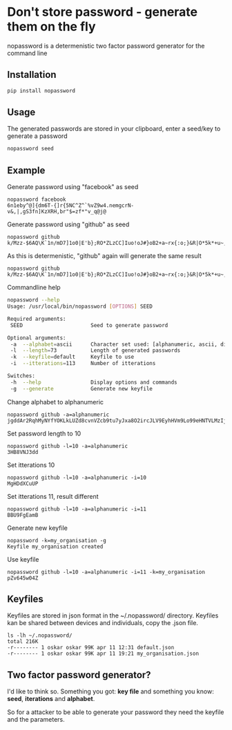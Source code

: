 # Don't store password - generate them on the fly
nopassword is a determenistic two factor password generator for the command line

## Installation
```bash
pip install nopassword
```

## Usage
The generated passwords are stored in your clipboard, enter a seed/key to generate a password


```bash
nopassword seed
```

## Example
Generate password using "facebook" as seed
```
nopassword facebook
6n1eby^@]{dm6T-{]r{5NC^Z^`%vZ9w4.nemgcrN-v&,|,gS3fn]KzXRH,br"$=zf*"v_q@j@
```

Generate password using "github" as seed
```
nopassword github
k/Mzz-$6AQ\K`1n/mD7]1o0|E'b};RO*ZLzCC]Iuo!oJ#}oB2+a~rx{:o;}&R|O*5k*+u~,%@
```

As this is determenistic, "github" again will generate the same result
```
nopassword github
k/Mzz-$6AQ\K`1n/mD7]1o0|E'b};RO*ZLzCC]Iuo!oJ#}oB2+a~rx{:o;}&R|O*5k*+u~,%@
```

Commandline help
```bash
nopassword --help
Usage: /usr/local/bin/nopassword [OPTIONS] SEED

Required arguments:
 SEED                      Seed to generate password

Optional arguments:
 -a  --alphabet=ascii      Character set used: [alphanumeric, ascii, digits]
 -l  --length=73           Length of generated passwords
 -k  --keyfile=default     Keyfile to use
 -i  --itterations=113     Number of itterations

Switches:
 -h  --help                Display options and commands
 -g  --generate            Generate new keyfile
```

Change alphabet to alphanumeric
```
nopassword github -a=alphanumeric
jgddAr2RqhMyNYfYOKLkLUZd8cvnVZcb9tu7yJxa8O2ircJLV9EyhHVm9Lo99eHNTVLMzIj0g
```

Set password length to 10
```
nopassword github -l=10 -a=alphanumeric
3HB8VNJ3dd
```


Set itterations 10
```
nopassword github -l=10 -a=alphanumeric -i=10
MgHDdXCuUP
```

Set itterations 11, result different
```
nopassword github -l=10 -a=alphanumeric -i=11
BBU9FgEamB
```

Generate new keyfile
```
nopassword -k=my_organisation -g
Keyfile my_organisation created
```

Use keyfile
```
nopassword github -l=10 -a=alphanumeric -i=11 -k=my_organisation
pZv645w04Z
```


## Keyfiles
Keyfiles are stored in json format in the ~/.nopassword/ directory.
Keyfiles kan be shared between devices and individuals, copy the .json file.

```
ls -lh ~/.nopassword/
total 216K
-r-------- 1 oskar oskar 99K apr 11 12:31 default.json
-r-------- 1 oskar oskar 99K apr 11 19:21 my_organisation.json
```

## Two factor password generator?
I'd like to think so.
Something you got: **key file** and something you know: **seed**, **iterations** and **alphabet**.

So for a attacker to be able to generate your password they need the keyfile and the parameters.

